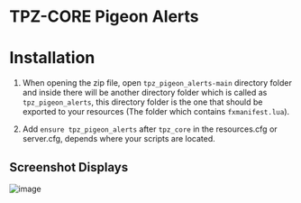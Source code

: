 # TPZ-CORE Pigeon Alerts

# Installation

1. When opening the zip file, open `tpz_pigeon_alerts-main` directory folder and inside there will be another directory folder which is called as `tpz_pigeon_alerts`, this directory folder is the one that should be exported to your resources (The folder which contains `fxmanifest.lua`).

2. Add `ensure tpz_pigeon_alerts` after `tpz_core` in the resources.cfg or server.cfg, depends where your scripts are located.

## Screenshot Displays

![image](https://github.com/TPZ-CORE/tpz_pigeon_alerts/assets/152554963/b1309f45-6fbb-4cd7-a1bd-d354daad7d77)
